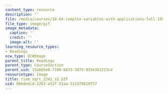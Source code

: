 ```yaml
---
content_type: resource
description: ''
file: /media/courses/18-04-complex-variables-with-applications-fall-1999/0b6dedcd2262a52f51aa512d70819757_riem_sqrt_Z2m1_s2.GIF
file_type: image/gif
image_metadata:
  caption: ''
  credit: ''
  image-alt: ''
learning_resource_types:
- Readings
ocw_type: OCWImage
parent_title: Readings
parent_type: CourseSection
parent_uid: 33a665e8-7180-b033-3d75-933e3b2213ce
resourcetype: Image
title: riem_sqrt_Z2m1_s2.GIF
uid: 0b6dedcd-2262-a52f-51aa-512d70819757
---
```

